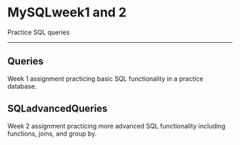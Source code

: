 # MySQLweek1 and 2
Practice SQL queries

--------------------------------------------------------------------------------------------

Queries
-------
Week 1 assignment practicing basic SQL functionality in a practice database.


SQLadvancedQueries
------------------
Week 2 assignment practicing more advanced SQL functionality including functions, joins, and group by.
